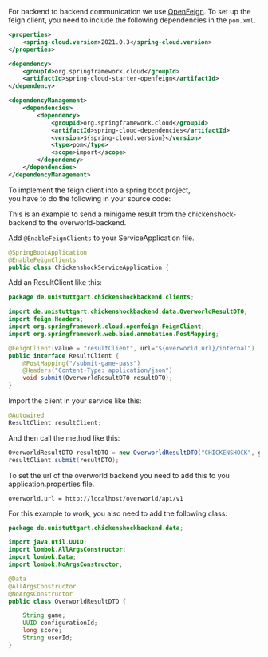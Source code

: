 For backend to backend communication we use [OpenFeign](https://spring.io/projects/spring-cloud-openfeign). 
To set up the feign client, you need to include the following dependencies in the `pom.xml`.

```xml
<properties>
    <spring-cloud.version>2021.0.3</spring-cloud.version>
</properties>
```

```xml
<dependency>
    <groupId>org.springframework.cloud</groupId>
    <artifactId>spring-cloud-starter-openfeign</artifactId>
</dependency>
```

```xml
<dependencyManagement>
    <dependencies>
        <dependency>
            <groupId>org.springframework.cloud</groupId>
            <artifactId>spring-cloud-dependencies</artifactId>
            <version>${spring-cloud.version}</version>
            <type>pom</type>
            <scope>import</scope>
        </dependency>
    </dependencies>
</dependencyManagement>
```

To implement the feign client into a spring boot project,  
you have to do the following in your source code:

This is an example to send a minigame result from the chickenshock-backend to the overworld-backend.

Add `@EnableFeignClients` to your ServiceApplication file.

```java
@SpringBootApplication
@EnableFeignClients
public class ChickenshockServiceApplication {
```

Add an ResultClient like this:

```java
package de.unistuttgart.chickenshockbackend.clients;

import de.unistuttgart.chickenshockbackend.data.OverworldResultDTO;
import feign.Headers;
import org.springframework.cloud.openfeign.FeignClient;
import org.springframework.web.bind.annotation.PostMapping;

@FeignClient(value = "resultClient", url="${overworld.url}/internal")
public interface ResultClient {
    @PostMapping("/submit-game-pass")
    @Headers("Content-Type: application/json")
    void submit(OverworldResultDTO resultDTO);
}
```

Import the client in your service like this:

```java
@Autowired
ResultClient resultClient;
```

And then call the method like this:

```java
OverworldResultDTO resultDTO = new OverworldResultDTO("CHICKENSHOCK", gameResultDTO.getConfigurationAsUUID(), 50, "1");
resultClient.submit(resultDTO);
```

To set the url of the overworld backend you need to add this to you application.properties file.

```properties
overworld.url = http://localhost/overworld/api/v1
```

For this example to work, you also need to add the following class:

```java
package de.unistuttgart.chickenshockbackend.data;

import java.util.UUID;
import lombok.AllArgsConstructor;
import lombok.Data;
import lombok.NoArgsConstructor;

@Data
@AllArgsConstructor
@NoArgsConstructor
public class OverworldResultDTO {

    String game;
    UUID configurationId;
    long score;
    String userId;
}
```
